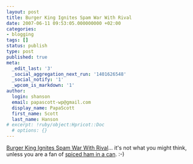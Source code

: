 ```yaml
---
layout: post
title: Burger King Ignites Spam War With Rival
date: 2007-06-11 09:53:05.000000000 +02:00
categories:
- blogging
tags: []
status: publish
type: post
published: true
meta:
  _edit_last: '3'
  _social_aggregation_next_run: '1401626548'
  _social_notify: '1'
  _wpcom_is_markdown: '1'
author:
  login: shanson
  email: papascott-wp@gmail.com
  display_name: PapaScott
  first_name: Scott
  last_name: Hanson
# excerpt: !ruby/object:Hpricot::Doc
  # options: {}
---
```

<p><a href="http://us.rd.yahoo.com/finance/news/rss/story/*http://biz.yahoo.com/ap/070611/burger_king_spam.html?.v=4">Burger King Ignites Spam War With Rival</a>... it's not what you might think, unless you are a fan of <a href="http://spam.com/">spiced ham in a can</a>. :-)</p>
